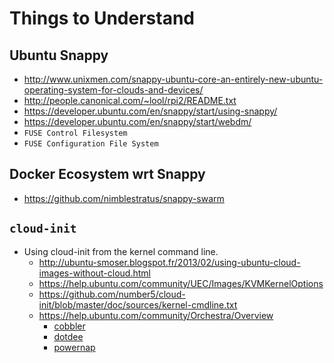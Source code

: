 # Things to Understand

## Ubuntu Snappy

* http://www.unixmen.com/snappy-ubuntu-core-an-entirely-new-ubuntu-operating-system-for-clouds-and-devices/
* http://people.canonical.com/~lool/rpi2/README.txt
* https://developer.ubuntu.com/en/snappy/start/using-snappy/
* https://developer.ubuntu.com/en/snappy/start/webdm/
* `FUSE Control Filesystem`
* `FUSE Configuration File System`

## Docker Ecosystem wrt Snappy

* https://github.com/nimblestratus/snappy-swarm

## `cloud-init`

* Using cloud-init from the kernel command line.
    * http://ubuntu-smoser.blogspot.fr/2013/02/using-ubuntu-cloud-images-without-cloud.html
    * https://help.ubuntu.com/community/UEC/Images/KVMKernelOptions
    * https://github.com/number5/cloud-init/blob/master/doc/sources/kernel-cmdline.txt
    * https://help.ubuntu.com/community/Orchestra/Overview
        * [cobbler](http://cobbler.github.io)
        * [dotdee](http://manpages.ubuntu.com/manpages/oneiric/man8/dotdee.8.html)
        * [powernap](https://launchpad.net/powernap)
